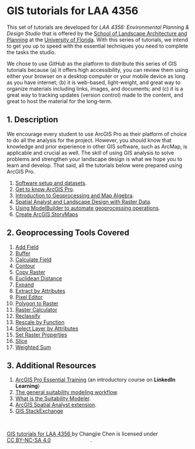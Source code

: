 # GIS tutorials for LAA 4356

This set of tutorials are developed for
_LAA 4356: Environmental Planning & Design Studio_ that is offered by the
[School of Landscape Architecture and Planning](https://dcp.ufl.edu/slap/) at
the [University of Florida](http://www.ufl.edu/).
With this series of tutorials, we intend to get you up to speed with the
essential techniques you need to complete the tasks  the studio.

We chose to use _GitHub_ as the platform to distribute this series of GIS
tutorials because (a) it offers high accessibility, you can review them using
either your browser on a desktop computer or your mobile device as long as you
have internet; (b) it is web-based, light-weight, and great way to organize
materials including links, images, and documents; and (c) it is a great way to
tracking updates (version control) made to the content, and great to host the
material for the long-term.

## 1. Description

We encourage every student to use ArcGIS Pro as their platform of choice to do
all the analysis for the project.
However, you should know that knowledge and prior experience in other GIS
software, such as ArcMap, is applicable and crucial as well.
The skill of using GIS analysis to solve problems and strengthen your landscape
design is what we hope you to learn and develop.
That said, all the tutorials below were prepared using ArcGIS Pro.

1. [Software setup and datasets](tutorials/1-software_and_data.md).
2. [Get to know ArcGIS Pro](tutorials/2-learn_arcpro.md).
3. [Introduction to Geoprocessing and Map Algebra](tutorials/3-raster_geoprocessing.md).
4. [Spatial Analyst and Landscape Design with Raster Data](tutorials/4-raster_analysis_design.md).
5. [Using ModelBuilder to automate geoprocessing operations](tutorials/5-suitability.md).
6. [Create ArcGIS StoryMaps](tutorials/6-story_map.md)

## 2. Geoprocessing Tools Covered

1. [Add Field](tutorials/3-raster_geoprocessing.md#21-add-field)
2. [Buffer](tutorials/2-learn_arcpro.md#31-finding-a-tool)
3. [Calculate Field](tutorials/3-raster_geoprocessing.md#22-calculate-field)
4. [Contour](tutorials/5-suitability.md#21-the-contour-geoprocessing-tool)
5. [Copy Raster](tutorials/4-raster_analysis_design.md#31-preparation)
6. [Euclidean Distance](tutorials/4-raster_analysis_design.md#13-euclidean-distance)
7. [Expand](tutorials/4-raster_analysis_design.md#12-expand)
8. [Extract by Attributes](tutorials/4-raster_analysis_design.md#11-extract-by-attributes)
9. [Pixel Editor](tutorials/4-raster_analysis_design.md#3-the-pixel-editor)
10. [Polygon to Raster](tutorials/3-raster_geoprocessing.md#23-polygon-to-raster)
11. [Raster Calculator](tutorials/3-raster_geoprocessing.md#4-map-algebra)
12. [Reclassify](tutorials/3-raster_geoprocessing.md#3-raster-data-reclassification)
13. [Rescale by Function](tutorials/5-suitability.md#rescale)
14. [Select Layer by Attributes](tutorials/2-learn_arcpro.md#31-finding-a-tool)
15. [Set Raster Properties](tutorials/4-raster_analysis_design.md#31-preparation)
16. [Slice](tutorials/4-raster_analysis_design.md#14-slice-a-reclassification-tool)
17. [Weighted Sum](tutorials/5-suitability.md#13-weight-the-criteria-and-create-a-suitability-map)

## 3. Additional Resources

1. [ArcGIS Pro Essential Training](https://tinyurl.com/4dj67amf) (an
   introductory course on **LinkedIn Learning**)
2. [The general suitability modeling workflow](https://tinyurl.com/k7tey6m6).
3. [What is the Suitability Modeler](https://tinyurl.com/au7txn4b).
4. [ArcGIS Spatial Analyst extension](https://tinyurl.com/zr48m637).
5. [GIS StackExchange](https://gis.stackexchange.com/)

<br>

<p
    xmlns:dct="http://purl.org/dc/terms/"
    xmlns:cc="http://creativecommons.org/ns#">
    <a
        rel="cc:attributionURL" property="dct:title"
        href="https://github.com/chjch/LAA6656_tutorial">
        GIS tutorials for LAA 4356
    </a>
    by
    <span
        property="cc:attributionName">
    Changjie Chen
    </span>
    is licensed under
    <a
        rel="license"
        href="https://creativecommons.org/licenses/by-nc-sa/4.0?ref=chooser-v1"
        target="_blank"
        rel="license noopener noreferrer"
        style="display:inline-block;">
        CC BY-NC-SA 4.0
    </a>
    <img
        style="vertical-align:text-bottom;" height="16px" hspace="3px"
        src="https://mirrors.creativecommons.org/presskit/icons/cc.svg?ref=chooser-v1">
    <img
        style="vertical-align:text-bottom;" height="16px" hspace="3px"
        src="https://mirrors.creativecommons.org/presskit/icons/by.svg?ref=chooser-v1">
    <img
        style="vertical-align:text-bottom;" height="16px" hspace="3px"
        src="https://mirrors.creativecommons.org/presskit/icons/sa.svg?ref=chooser-v1">
    <img
        style="vertical-align:text-bottom;" height="16px" hspace="3px"
        src="https://mirrors.creativecommons.org/presskit/icons/nc.svg?ref=chooser-v1">
    .
</p>
